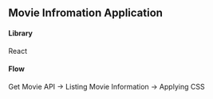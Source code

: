 ## Movie Infromation Application

#### Library
React

#### Flow
Get Movie API -> Listing Movie Information -> Applying CSS

